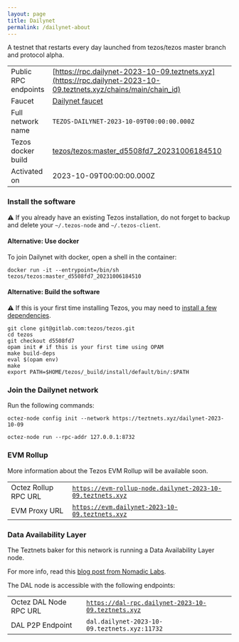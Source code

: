 ```yaml
---
layout: page
title: Dailynet
permalink: /dailynet-about
---
```


A testnet that restarts every day launched from tezos/tezos master branch and protocol alpha.

| | |
|-------|---------------------|
| Public RPC endpoints | [https://rpc.dailynet-2023-10-09.teztnets.xyz](https://rpc.dailynet-2023-10-09.teztnets.xyz/chains/main/chain_id)<br/> |
| Faucet | [Dailynet faucet](https://faucet.dailynet-2023-10-09.teztnets.xyz) |
| Full network name | `TEZOS-DAILYNET-2023-10-09T00:00:00.000Z` |
| Tezos docker build | [tezos/tezos:master_d5508fd7_20231006184510](https://hub.docker.com/r/tezos/tezos/tags?page=1&ordering=last_updated&name=master_d5508fd7_20231006184510) |
| Activated on | 2023-10-09T00:00:00.000Z |





### Install the software

⚠️  If you already have an existing Tezos installation, do not forget to backup and delete your `~/.tezos-node` and `~/.tezos-client`.



#### Alternative: Use docker

To join Dailynet with docker, open a shell in the container:

```
docker run -it --entrypoint=/bin/sh tezos/tezos:master_d5508fd7_20231006184510
```

#### Alternative: Build the software

⚠️  If this is your first time installing Tezos, you may need to [install a few dependencies](https://tezos.gitlab.io/introduction/howtoget.html#setting-up-the-development-environment-from-scratch).

```
git clone git@gitlab.com:tezos/tezos.git
cd tezos
git checkout d5508fd7
opam init # if this is your first time using OPAM
make build-deps
eval $(opam env)
make
export PATH=$HOME/tezos/_build/install/default/bin/:$PATH
```

### Join the Dailynet network

Run the following commands:

```
octez-node config init --network https://teztnets.xyz/dailynet-2023-10-09

octez-node run --rpc-addr 127.0.0.1:8732
```


### EVM Rollup

More information about the Tezos EVM Rollup will be available soon.

| | |
|-------|---------------------|
| Octez Rollup RPC URL | [`https://evm-rollup-node.dailynet-2023-10-09.teztnets.xyz`](https://evm-rollup-node.dailynet-2023-10-09.teztnets.xyz/global/block/head) |
| EVM Proxy URL | [`https://evm.dailynet-2023-10-09.teztnets.xyz`](https://evm.dailynet-2023-10-09.teztnets.xyz) |




### Data Availability Layer

The Teztnets baker for this network is running a Data Availability Layer node.

For more info, read this [blog post from Nomadic Labs](https://research-development.nomadic-labs.com/data-availability-layer-tezos.html).

The DAL node is accessible with the following endpoints:

| | |
|-------|---------------------|
| Octez DAL Node RPC URL | [`https://dal-rpc.dailynet-2023-10-09.teztnets.xyz`](https://dal-rpc.dailynet-2023-10-09.teztnets.xyz) |
| DAL P2P Endpoint | `dal.dailynet-2023-10-09.teztnets.xyz:11732` |




